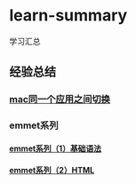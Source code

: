 # learn-summary
学习汇总

## 经验总结
### [mac同一个应用之间切换](expreience/mac/mac同一个应用之间切换.md)

### emmet系列 
#### [emmet系列（1）基础语法](tools/emmet/emmet系列（1）基础语法.md)
#### [emmet系列（2）HTML](tools/emmet/emmet系列（2）HTML.md)